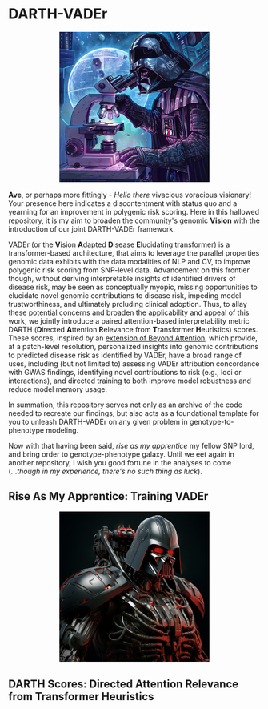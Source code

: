 # DARTH-VADEr

<p align="center">
<img src="imgs/Dr_VADEr.png" width = 300>
</p>

**Ave**, or perhaps more fittingly - *Hello there* vivacious voracious visionary! Your presence here indicates a discontentment with status quo and a yearning for an improvement in polygenic risk scoring. Here in this hallowed repository, it is my aim to broaden the community's genomic **Vision** with the introduction of our joint DARTH-VADEr framework. 

VADEr (or the **V**ision **A**dapted **D**isease **E**lucidating t**r**ansformer) is a transformer-based architecture, that aims to leverage the parallel properties genomic data 
exhibits with the data modalities of NLP and CV, to improve polygenic risk scoring from SNP-level data. Advancement on this frontier though, without deriving interpretable insights
of identified drivers of disease risk, may be seen as conceptually myopic, missing opportunities to elucidate novel genomic contributions to disease risk, impeding model trustworthiness,
and ultimately prcluding clinical adoption. Thus, to allay these potential concerns and broaden the applicability and appeal of this work, we jointly introduce a paired attention-based
interpretability metric DARTH (**D**irected **A**ttention **R**elevance from **T**ransformer **H**euristics) scores. These scores, inspired by an [extension of Beyond Attention](https://arxiv.org/pdf/2103.15679), which provide, at a patch-level resolution, personalized insights into genomic contributions to predicted disease risk as identified by VADEr, have a broad range of
uses, including (but not limited to) assessing VADEr attribution concordance with GWAS findings, identifying novel contributions to risk (e.g., loci or interactions), and directed training
to both improve model robustness and reduce model memory usage.  

In summation, this repository serves not only as an archive of the code needed to recreate our findings, but also acts as a foundational template for you to unleash DARTH-VADEr on any given
problem in genotype-to-phenotype modeling. 

Now with that having been said, *rise as my apprentice* my fellow SNP lord, and bring order to genotype-phenotype galaxy. Until we eet again in another repository, I wish you good fortune in the analyses to come (...*though in my experience, there's no such thing as luck*).


## Rise As My Apprentice: Training VADEr

<p align="center">
<img src="imgs/VADEr_Robots_In_Disguise.png" width = 300>
</p>


## DARTH Scores: Directed Attention Relevance from Transformer Heuristics

